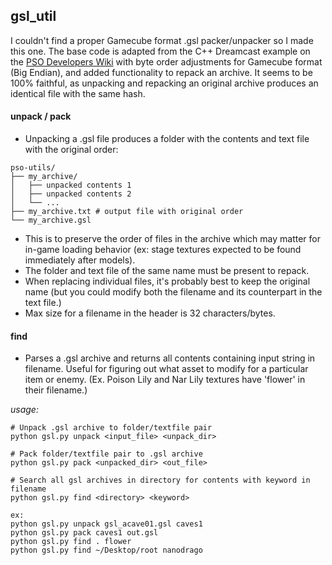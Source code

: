## gsl_util
I couldn't find a proper Gamecube format .gsl packer/unpacker so I made this one. The base code is adapted from the C++ Dreamcast example on the [PSO Developers Wiki](http://sharnoth.com/psodevwiki/start) with byte order adjustments for Gamecube format (Big Endian), and added functionality to repack an archive. It seems to be 100% faithful, as unpacking and repacking an original archive produces an identical file with the same hash. 
#### unpack / pack ####
- Unpacking a .gsl file produces a folder with the contents and text file with the original order:
```
pso-utils/
├── my_archive/
│   ├── unpacked contents 1
│   ├── unpacked contents 2
│   └── ...
├── my_archive.txt # output file with original order
└── my_archive.gsl
```
- This is to preserve the order of files in the archive which may matter for in-game loading behavior (ex: stage textures expected to be found immediately after models).
- The folder and text file of the same name must be present to repack.
- When replacing individual files, it's probably best to keep the original name (but you could modify both the filename and its counterpart in the text file.)
- Max size for a filename in the header is 32 characters/bytes.

#### find ####
- Parses a .gsl archive and returns all contents containing input string in filename. Useful for figuring out what asset to modify for a particular item or enemy. (Ex. Poison Lily and Nar Lily textures have 'flower' in their filename.)

*usage:*
```
# Unpack .gsl archive to folder/textfile pair
python gsl.py unpack <input_file> <unpack_dir>

# Pack folder/textfile pair to .gsl archive
python gsl.py pack <unpacked_dir> <out_file>

# Search all gsl archives in directory for contents with keyword in filename
python gsl.py find <directory> <keyword>

ex: 
python gsl.py unpack gsl_acave01.gsl caves1
python gsl.py pack caves1 out.gsl
python gsl.py find . flower
python gsl.py find ~/Desktop/root nanodrago
```
